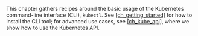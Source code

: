 This chapter gathers recipes around the basic usage of the Kubernetes command-line interface (CLI), `kubectl`. See [\[ch\_getting\_started\]](#ch_getting_started) for how to install the CLI tool; for advanced use cases, see [\[ch\_kube\_api\]](#ch_kube_api), where we show how to use the Kubernetes API.